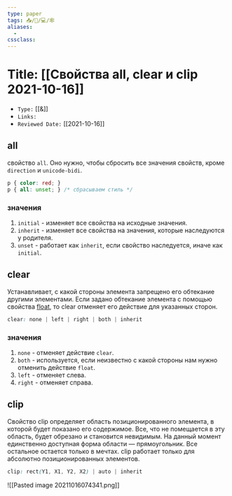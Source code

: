 ```yaml
---
type: paper
tags: 📥️/📜️/💻/🕸
aliases:
  - 
cssclass: 
---
```




# Title: **[[Свойства all, clear и clip 2021-10-16]]**
- `Type:` [[&]]
- `Links:`
- `Reviewed Date:` [[2021-10-16]]

## all

свойство `all`. Оно нужно, чтобы сбросить все значения свойств, кроме `direction` и `unicode-bidi`. 


```css
p { color: red; }
p { all: unset; } /* сбрасываем стиль */
```

### значения
1.  `initial` - изменяет все свойства на исходные значения.
2.  `inherit` - изменяет все свойства на значения, которые наследуются у родителя.
3.  `unset` - работает как `inherit`, если свойство наследуется, иначе как `initial`.

## clear

Устанавливает, с какой стороны элемента запрещено его обтекание другими элементами. Если задано обтекание элемента с помощью свойства [float](http://htmlbook.ru/css/float), то clear отменяет его действие для указанных сторон.

```css
clear: none | left | right | both | inherit
```

### значения

1.  `none` - отменяет действие `clear`.
2.  `both` - используется, если неизвестно с какой стороны нам нужно отменить действие `float`.
3.  `left` - отменяет слева.
4.  `right` - отменяет справа.

## clip

Свойство clip определяет область позиционированного элемента, в которой будет показано его содержимое. Все, что не помещается в эту область, будет обрезано и становится невидимым. На данный момент единственно доступная форма области — прямоугольник. Все остальное остается только в мечтах. clip работает только для абсолютно позиционированных элементов.

```css
clip: rect(Y1, X1, Y2, X2) | auto | inherit
```

![[Pasted image 20211016074341.png]]